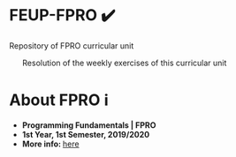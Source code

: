 # FEUP-FPRO :heavy_check_mark:
Repository of FPRO curricular unit <br>
<ul type="none">
  <li>Resolution of the weekly exercises of this curricular unit</li>
</ul>
 

# About FPRO :information_source:
<ul>
    <li><strong>Programming Fundamentals | FPRO</strong></li>
    <li><strong>1st Year, 1st Semester, 2019/2020</strong></li>
    <li><strong>More info: </strong><a href="https://sigarra.up.pt/feup/pt/ucurr_geral.ficha_uc_view?pv_ocorrencia_id=436425">here</a></li>
</ul>
